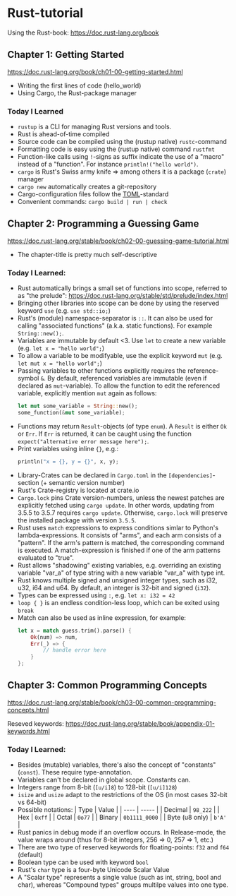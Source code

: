 # Rust-tutorial
Using the Rust-book: https://doc.rust-lang.org/book

## Chapter 1: Getting Started
https://doc.rust-lang.org/book/ch01-00-getting-started.html

- Writing the first lines of code (hello_world)
- Using Cargo, the Rust-package manager

### Today I Learned
- `rustup` is a CLI for managing Rust versions and tools.
- Rust is ahead-of-time compiled
- Source code can be compiled using the (rustup native) `rustc`-command
- Formatting code is easy using the (rustup native) command `rustfmt`
- Function-like calls using `!`-signs as suffix indicate the use of a "macro" instead of a "function". For instance `println!("hello world")`.
- `cargo` is Rust's Swiss army knife => among others it is a package (`crate`) manager
- `cargo new` automatically creates a git-repository
- Cargo-configuration files follow the [TOML](https://toml.io/en/)-standard
- Convenient commands: `cargo build | run | check`

## Chapter 2: Programming a Guessing Game
https://doc.rust-lang.org/stable/book/ch02-00-guessing-game-tutorial.html

- The chapter-title is pretty much self-descriptive

### Today I Learned:
- Rust automatically brings a small set of functions into scope, referred to as "the prelude": https://doc.rust-lang.org/stable/std/prelude/index.html
- Bringing other libraries into scope can be done by using the reserved keyword `use` (e.g. `use std::io;`)
- Rust's (module) namespace-separator is `::`. It can also be used for calling "associated functions" (a.k.a. static functions). For example `String::new();`.
- Variables are immutable by default <3. Use `let` to create a new variable (e.g. `let x = "hello world";`)
- To allow a variable to be modifyable, use the explicit keyword `mut` (e.g. `let mut x = "hello world";`)
- Passing variables to other functions explicitly requires the reference-symbol `&`. By default, referenced variables are immutable (even if declared as `mut`-variable). To allow the function to edit the referenced variable, explicitly mention `mut` again as follows:
    ```rust
    let mut some_variable = String::new();
    some_function(&mut some_variable);
    ```
- Functions may return `Result`-objects (of type `enum`). A `Result` is either `Ok` or `Err`. If `Err` is returned, it can be caught using the function `expect("alternative error message here");`.
- Print variables using inline `{}`, e.g.:
    ```rust
    println("x = {}, y = {}", x, y);
    ```
- Library-Crates can be declared in `Cargo.toml` in the `[dependencies]`-section (+ semantic version number)
- Rust's Crate-registry is located at crate.io
- `Cargo.lock` pins Crate version-numbers, unless the newest patches are explicitly fetched using `cargo update`. In other words, updating from 3.5.5 to 3.5.7 requires `cargo update`. Otherwise, `cargo.lock` will preserve the installed package with version `3.5.5`.
- Rust uses `match` expressions to express conditions simlar to Python's lambda-expressions. It consists of "arms", and each arm consists of a "pattern". If the arm's pattern is matched, the corresponding command is executed. A match-expression is finished if one of the arm patterns evaluated to "true".
- Rust allows "shadowing" existing variables, e.g. overriding an existing variable "var_a" of type string with a new variable "var_a" with type int.
- Rust knows multiple signed and unsigned integer types, such as i32, u32, i64 and u64. By default, an integer is 32-bit and signed (`i32`).
- Types can be expressed using `:`, e.g. `let x: i32 = 42`
- `loop { }` is an endless condition-less loop, which can be exited using `break`
- Match can also be used as inline expression, for example: 
    ```rust
    let x = match guess.trim().parse() {
        Ok(num) => num,
        Err(_) => {
            // handle error here
        }
    };
    ```


## Chapter 3: Common Programming Concepts
https://doc.rust-lang.org/stable/book/ch03-00-common-programming-concepts.html

Reseved keywords: https://doc.rust-lang.org/stable/book/appendix-01-keywords.html


### Today I Learned:
- Besides (mutable) variables, there's also the concept of "constants" (`const`). These require type-annotation.
- Variables can't be declared in global scope. Constants can.
- Integers range from 8-bit (`[u/i]8`) to 128-bit (`[u/i]128`)
- `isize` and `usize` adapt to the restrictions of the OS (in most cases 32-bit vs 64-bit)
- Possible notations:
    | Type | Value |
    | ---- | ----- |
    | Decimal | `98_222` |
    | Hex | `0xff` |
    | Octal | `0o77` |
    | Binary | `0b1111_0000` |
    | Byte (u8 only) | `b'A'` |
- Rust panics in debug mode if an overflow occurs. In Release-mode, the value wraps around (thus for 8-bit integers, 256 => 0, 257 => 1, etc.)
- There are two type of reserved keywords for floating-points: `f32` and `f64` (default)
- Boolean type can be used with keyword `bool`
- Rust's `char` type is a four-byte Unicode Scalar Value
- A "Scalar type" represents a single value (such as int, string, bool and char), whereas "Compound types" groups multilpe values into one type.